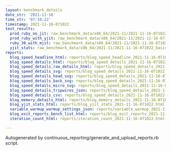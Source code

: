 ```yaml
---
layout: benchmark_details
date_str: '2021-11-16'
time_str: '07:10:22'
timestamp: 2021-11-16-071022
test_results:
  prod_ruby_no_jit: raw_benchmark_data/x86_64/2021-11/2021-11-16-071022_basic_benchmark_prod_ruby_no_jit.json
  prod_ruby_with_yjit: raw_benchmark_data/x86_64/2021-11/2021-11-16-071022_basic_benchmark_prod_ruby_with_yjit.json
  ruby_30_with_mjit: raw_benchmark_data/x86_64/2021-11/2021-11-16-071022_basic_benchmark_ruby_30_with_mjit.json
  yjit_stats: raw_benchmark_data/x86_64/2021-11/2021-11-16-071022_basic_benchmark_yjit_stats.json
reports:
  blog_speed_headline_html: reports/blog_speed_headline_2021-11-16-071022.html
  blog_speed_details_html: reports/blog_speed_details_2021-11-16-071022.html
  blog_speed_details_raw_details_html: reports/blog_speed_details_2021-11-16-071022.raw_details.html
  blog_speed_details_svg: reports/blog_speed_details_2021-11-16-071022.svg
  blog_speed_details_head_svg: reports/blog_speed_details_2021-11-16-071022.head.svg
  blog_speed_details_back_svg: reports/blog_speed_details_2021-11-16-071022.back.svg
  blog_speed_details_micro_svg: reports/blog_speed_details_2021-11-16-071022.micro.svg
  blog_speed_details_tripwires_json: reports/blog_speed_details_2021-11-16-071022.tripwires.json
  blog_speed_details_csv: reports/blog_speed_details_2021-11-16-071022.csv
  blog_memory_details_html: reports/blog_memory_details_2021-11-16-071022.html
  blog_yjit_stats_html: reports/blog_yjit_stats_2021-11-16-071022.html
  variable_warmup_warmup_settings_json: reports/variable_warmup_2021-11-16-071022.warmup_settings.json
  blog_exit_reports_bench_list_html: reports/blog_exit_reports_2021-11-16-071022.bench_list.html
  iteration_count_html: reports/iteration_count_2021-11-16-071022.html

---
```

Autogenerated by continuous_reporting/generate_and_upload_reports.rb script.
